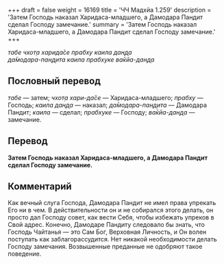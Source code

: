 +++
draft = false
weight = 16169
title = 'ЧЧ Мадхйа 1.259'
description = 'Затем Господь наказал Харидаса-младшего, а Дамодара Пандит сделал Господу замечание.'
summary = 'Затем Господь наказал Харидаса-младшего, а Дамодара Пандит сделал Господу замечание.'
+++

_табе чхот̣а харида̄се прабху каила дан̣д̣а  
да̄модара-пан̣д̣ита каила прабхуке ва̄кйа-дан̣д̣а_

## Пословный перевод

_табе_ — затем; _чхот̣а_ _хари_\-_да̄се_ — Харидаса-младшего; _прабху_ — Господь; _каила_ _дан̣д̣а_ — наказал; _да̄модара_\-_пан̣д̣ита_ — Дамодара Пандит; _каила_ — сделал; _прабхуке_ — Господу; _ва̄кйа_\-_дан̣д̣а_ — замечание.

## Перевод

**Затем Господь наказал Харидаса-младшего, а Дамодара Пандит сделал Господу замечание.**

## Комментарий

Как вечный слуга Господа, Дамодара Пандит не имел права упрекать Его ни в чем. В действительности он и не собирался этого делать, он просто дал Господу совет, как вести Себя, чтобы избежать упреков в Свой адрес. Конечно, Дамодаре Пандиту следовало бы знать, что Господь Чайтанья — это Сам Бог, Верховная Личность, и Он волен поступать как заблагорассудится. Нет никакой необходимости делать Господу замечания. Возвышенные преданные не одобряют такое поведение.
